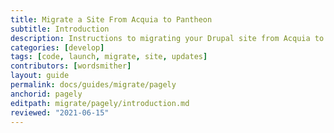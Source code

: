 ```yaml
---
title: Migrate a Site From Acquia to Pantheon
subtitle: Introduction
description: Instructions to migrating your Drupal site from Acquia to Pantheon.
categories: [develop]
tags: [code, launch, migrate, site, updates]
contributors: [wordsmither]
layout: guide
permalink: docs/guides/migrate/pagely
anchorid: pagely
editpath: migrate/pagely/introduction.md
reviewed: "2021-06-15"
---
```


